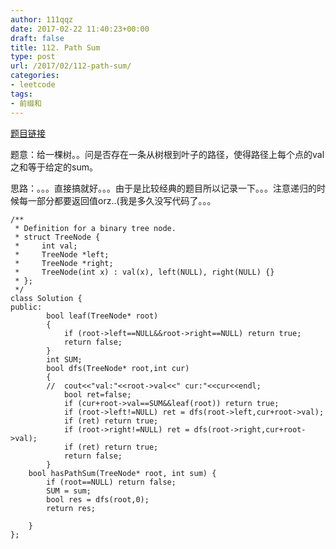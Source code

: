 ```yaml
---
author: 111qqz
date: 2017-02-22 11:40:23+00:00
draft: false
title: 112. Path Sum
type: post
url: /2017/02/112-path-sum/
categories:
- leetcode
tags:
- 前缀和
---
```


[题目链接](https://leetcode.com/problems/path-sum/?tab=Description)



题意：给一棵树。。问是否存在一条从树根到叶子的路径，使得路径上每个点的val之和等于给定的sum。

思路：。。。直接搞就好。。。由于是比较经典的题目所以记录一下。。。注意递归的时候每一部分都要返回值orz..(我是多久没写代码了。。。

    
    /**
     * Definition for a binary tree node.
     * struct TreeNode {
     *     int val;
     *     TreeNode *left;
     *     TreeNode *right;
     *     TreeNode(int x) : val(x), left(NULL), right(NULL) {}
     * };
     */
    class Solution {
    public:
    		bool leaf(TreeNode* root)
    		{
    			if (root->left==NULL&&root->right==NULL) return true;
    			return false;
    		}
    		int SUM;
    		bool dfs(TreeNode* root,int cur)
    		{
    		//	cout<<"val:"<<root->val<<" cur:"<<cur<<endl;
    			bool ret=false;
    			if (cur+root->val==SUM&&leaf(root)) return true;
    			if (root->left!=NULL) ret = dfs(root->left,cur+root->val);
    			if (ret) return true;
    			if (root->right!=NULL) ret = dfs(root->right,cur+root->val);
    			if (ret) return true;
    			return false;
    		}
        bool hasPathSum(TreeNode* root, int sum) {
    		if (root==NULL) return false;
    		SUM = sum;
    		bool res = dfs(root,0);
    		return res;
            
        }
    };





